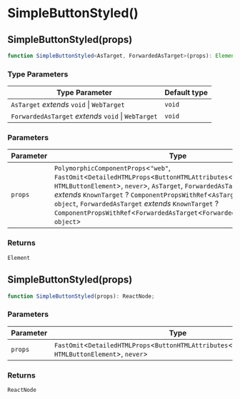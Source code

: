 # SimpleButtonStyled()

## SimpleButtonStyled(props)

```ts
function SimpleButtonStyled<AsTarget, ForwardedAsTarget>(props): Element;
```

### Type Parameters

| Type Parameter                                      | Default type |
| --------------------------------------------------- | ------------ |
| `AsTarget` _extends_ `void` \| `WebTarget`          | `void`       |
| `ForwardedAsTarget` _extends_ `void` \| `WebTarget` | `void`       |

### Parameters

| Parameter | Type                                                                                                                                                                                                                                                                                                                                                                                                                           |
| --------- | ------------------------------------------------------------------------------------------------------------------------------------------------------------------------------------------------------------------------------------------------------------------------------------------------------------------------------------------------------------------------------------------------------------------------------ |
| `props`   | `PolymorphicComponentProps`\<`"web"`, `FastOmit`\<`DetailedHTMLProps`\<`ButtonHTMLAttributes`\<`HTMLButtonElement`\>, `HTMLButtonElement`\>, `never`\>, `AsTarget`, `ForwardedAsTarget`, `AsTarget` _extends_ `KnownTarget` ? `ComponentPropsWithRef`\<`AsTarget`\<`AsTarget`\>\> : `object`, `ForwardedAsTarget` _extends_ `KnownTarget` ? `ComponentPropsWithRef`\<`ForwardedAsTarget`\<`ForwardedAsTarget`\>\> : `object`\> |

### Returns

`Element`

## SimpleButtonStyled(props)

```ts
function SimpleButtonStyled(props): ReactNode;
```

### Parameters

| Parameter | Type                                                                                                             |
| --------- | ---------------------------------------------------------------------------------------------------------------- |
| `props`   | `FastOmit`\<`DetailedHTMLProps`\<`ButtonHTMLAttributes`\<`HTMLButtonElement`\>, `HTMLButtonElement`\>, `never`\> |

### Returns

`ReactNode`
